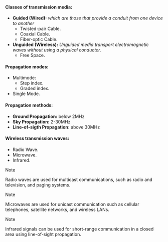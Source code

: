 #### Classes of transmission media:
- **Guided (Wired):** *which are those that provide a conduit from one device to another*
	- Twisted-pair Cable.
	- Coaxial Cable.
	- Fiber-optic Cable.
- **Unguided (Wireless):** *Unguided media transport electromagnetic waves without using a physical conductor.*
	- Free Space.
#### Propagation modes:
- Multimode: 
	- Step index.
	- Graded index.
- Single Mode.
#### Propagation methods:
- **Ground Propagation:** below 2MHz
- **Sky Propagation:** 2-30MHz
- **Line-of-sigth Propagation:** above 30MHz
#### Wireless transmission waves:
- Radio Wave.
- Microwave.
- Infrared.

> [!NOTE]
> Radio waves are used for multicast communications, such as radio and television, and paging systems.

> [!NOTE]
> Microwaves are used for unicast communication such as cellular telephones, satellite networks, and wireless LANs.

> [!NOTE]
> Infrared signals can be used for short-range communication in a closed area using line-of-sight propagation.

